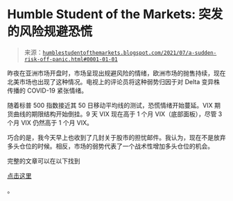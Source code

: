 <!--yml

category: 未分类

date: 2024-05-18 01:57:26

-->

# Humble Student of the Markets: 突发的风险规避恐慌

> 来源：[`humblestudentofthemarkets.blogspot.com/2021/07/a-sudden-risk-off-panic.html#0001-01-01`](https://humblestudentofthemarkets.blogspot.com/2021/07/a-sudden-risk-off-panic.html#0001-01-01)

昨夜在亚洲市场开盘时，市场呈现出规避风险的情绪，欧洲市场的抛售持续，现在北美市场也出现了这种情况。电视上的评论员将这种弱势归因于对 Delta 变异株传播的 COVID-19 紧张情绪。

随着标普 500 指数接近其 50 日移动平均线的测试，恐慌情绪开始蔓延。VIX 期货曲线的期限结构开始倒挂。9 天 VIX 现在高于 1 个月 VIX（底部面板），尽管 3 个月 VIX 仍然高于 1 个月 VIX。

巧合的是，我今天早上也收到了几封关于股市的担忧邮件。我认为，现在不是放弃多头仓位的时候。相反，市场的弱势代表了一个战术性增加多头仓位的机会。

完整的文章可以在以下找到

[点击这里](https://humblestudentofthemarkets.com/2021/07/19/a-sudden-risk-off-panic/)

。
